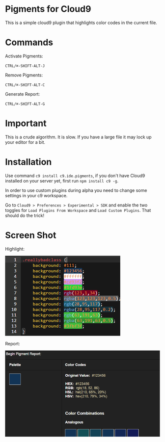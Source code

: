 # Pigments for Cloud9

This is a simple cloud9 plugin that highlights color codes in the current file. 

# Commands

Activate Pigments:

`CTRL/⌘-SHIFT-ALT-J`

Remove Pigments:

`CTRL/⌘-SHIFT-ALT-C`

Generate Report:

`CTRL/⌘-SHIFT-ALT-G`

# Important

This is a crude algorithm. It is slow. If you have a large file it may lock up your editor for a bit.

# Installation

Use command `c9 install c9.ide.pigments`, if you don't have Cloud9 installed on your server yet, first run `npm install c9 -g`.

In order to use custom plugins during alpha you need to change some settings in your c9 workspace.

Go to `Cloud9 > Preferences > Experimental > SDK` and enable the two toggles for `Load Plugins From Workspace` and `Load Custom Plugins`. That should do the trick!

# Screen Shot

Highlight:

![](https://raw.githubusercontent.com/shadowcodex/c9.ide.pigments/master/pigments.png)

Report:

![](https://raw.githubusercontent.com/shadowcodex/c9.ide.pigments/master/pigments-report.png)

